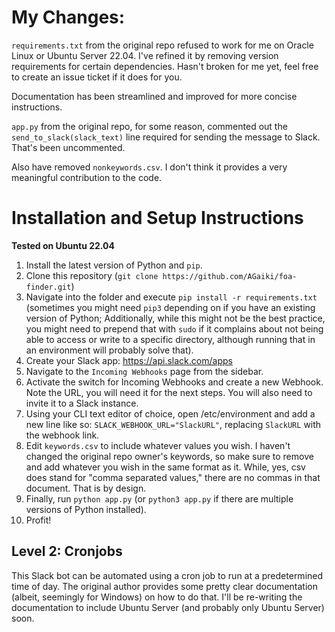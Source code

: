 
# My Changes:
`requirements.txt` from the original repo refused to work for me on Oracle Linux or Ubuntu Server 22.04. I've refined it by removing version requirements for certain dependencies. Hasn't broken for me yet, feel free to create an issue ticket if it does for you. 

Documentation has been streamlined and improved for more concise instructions.

`app.py` from the original repo, for some reason, commented out the `send_to_slack(slack_text)` line required for sending the message to Slack. That's been uncommented.

Also have removed `nonkeywords.csv`. I don't think it provides a very meaningful contribution to the code.
# Installation and Setup Instructions
**Tested on Ubuntu 22.04**
1. Install the latest version of Python and `pip`. 
2. Clone this repository (`git clone https://github.com/AGaiki/foa-finder.git`)
3. Navigate into the folder and execute `pip install -r requirements.txt` (sometimes you might need `pip3` depending on if you have an existing version of Python; Additionally, while this might not be the best practice, you might need to prepend that with `sudo` if it complains about not being able to access or write to a specific directory, although running that in an environment will probably solve that).
4. Create your Slack app: https://api.slack.com/apps
5. Navigate to the `Incoming Webhooks` page from the sidebar.
6. Activate the switch for Incoming Webhooks and create a new Webhook. Note the URL, you will need it for the next steps. You will also need to invite it to a Slack instance.
7. Using your CLI text editor of choice, open /etc/environment and add a new line like so: `SLACK_WEBHOOK_URL="SlackURL"`, replacing `SlackURL` with the webhook link.
8. Edit `keywords.csv` to include whatever values you wish. I haven't changed the original repo owner's keywords, so make sure to remove and add whatever you wish in the same format as it. While, yes, csv does stand for "comma separated values," there are no commas in that document. That is by design.
9. Finally, run `python app.py` (or `python3 app.py` if there are multiple versions of Python installed).
10. Profit! 
## Level 2: Cronjobs
This Slack bot can be automated using a cron job to run at a predetermined time of day. The original author provides some pretty clear documentation (albeit, seemingly for Windows) on how to do that. I'll be re-writing the documentation to include Ubuntu Server (and probably only Ubuntu Server) soon.

